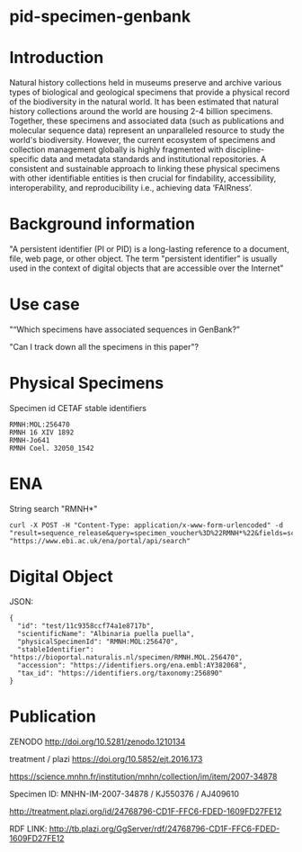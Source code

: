 # pid-specimen-genbank

# Introduction 

Natural history collections held in museums preserve and archive various types of biological and geological specimens that provide a physical record of the biodiversity in the natural world. It has been estimated that natural history collections around the world are housing 2-4 billion specimens. Together, these specimens and associated data (such as publications and molecular sequence data) represent an unparalleled resource to study the world's biodiversity. However, the current ecosystem of specimens and collection management globally is highly fragmented with discipline-specific data and metadata standards and institutional repositories. A consistent and sustainable approach to linking these physical specimens with other identifiable entities is then crucial for findability, accessibility, interoperability, and reproducibility i.e., achieving data ‘FAIRness’. 

# Background information 

"A persistent identifier (PI or PID) is a long-lasting reference to a document, file, web page, or other object. The term "persistent identifier" is usually used in the context of digital objects that are accessible over the Internet"

# Use case 

"“Which specimens have associated sequences in GenBank?” 

"Can I track down all the specimens in this paper"? 

# Physical Specimens 

Specimen id 
CETAF stable identifiers 

```
RMNH:MOL:256470
RMNH 16 XIV 1892
RMNH-Jo641 
RMNH Coel. 32050_1542
````

# ENA 

String search "RMNH*" 
```
curl -X POST -H "Content-Type: application/x-www-form-urlencoded" -d "result=sequence_release&query=specimen_voucher%3D%22RMNH*%22&fields=scientific_name%2Ctax_id%2Ccollection_date%2Cspecimen_voucher%2Caccession&format=tsv" "https://www.ebi.ac.uk/ena/portal/api/search"
```
# Digital Object 

JSON: 
```
{
  "id": "test/11c9358ccf74a1e8717b",
  "scientificName": "Albinaria puella puella",
  "physicalSpecimenId": "RMNH:MOL:256470",
  "stableIdentifier": "https://bioportal.naturalis.nl/specimen/RMNH.MOL.256470",
  "accession": "https://identifiers.org/ena.embl:AY382068",
  "tax_id": "https://identifiers.org/taxonomy:256890"
}
```

# Publication 

ZENODO 
http://doi.org/10.5281/zenodo.1210134

treatment / plazi 
https://doi.org/10.5852/ejt.2016.173

https://science.mnhn.fr/institution/mnhn/collection/im/item/2007-34878

Specimen ID: MNHN-IM-2007-34878 / KJ550376 / AJ409610

http://treatment.plazi.org/id/24768796-CD1F-FFC6-FDED-1609FD27FE12

RDF LINK: http://tb.plazi.org/GgServer/rdf/24768796-CD1F-FFC6-FDED-1609FD27FE12 
